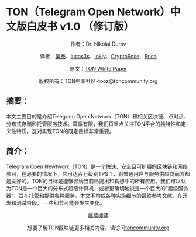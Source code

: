 # TON（Telegram Open Network）中文版白皮书 v1.0 （修订版）
<p align="center">作者：Dr. Nikolai Durov</p>
<p align="center">译者：<a href="https://github.com/toozwu">吴泰</a>、<a href="https://github.com/lucas3s">lucas3s</a>、<a href="https://github.com/Inkiy">Inkiy</a>、<a href="https://github.com/HeyRoseWu">CryptoRose</a>、<a href="https://github.com/ecrivaine">Erica</a></p>
<p align="center">原文：<a href="">TON White Paper</a></p>
<p align="center">版权所有：TON中国社区-tooz@toncommunity.org</p>

## 摘要：
本文主要目的是介绍Telegram Open Network（TON）和相关区块链、点对点、分布式存储和托管服务技术。篇幅有限，我们将重点关注TON平台的独特性和定义性特质，这对实现TON的既定目标非常重要。

## 简介：
Telegram Open Newtwork（TON）是一个快速、安全且可扩展的区块链和网络项目，在必要的情况下，它可达百万级别TPS 1 ，对普通用户与服务供应商而言都是友好的。TON的目标是能够容纳当前已提出和构想中的所有应用。我们可以认为TON是一个巨大的分布式超级计算机，或者更确切地说是一个巨大的“超级服务器”，旨在托管和提供各种服务。本文不构成各种实施细节的最终参考文献。在开发和测试阶段， 一些细节可能会发生变化。

<p align="center"><a href="">继续阅读</a></p>

<p align="center">想要了解TON区块链更多相关内容，请访问<a href="https://toncommunity.org/">toncommunity.org</a></p>
